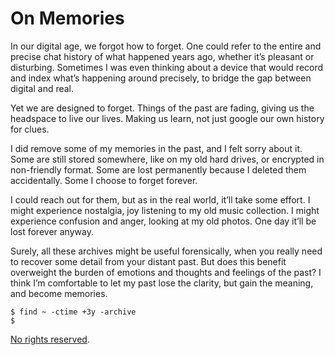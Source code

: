 # On Memories
<time datetime="2020-05-25"/>

In our digital age, we forgot how to forget. One could refer to the entire and precise chat history of what happened years ago, whether it’s pleasant or disturbing. Sometimes I was even thinking about a device that would record and index what’s happening around precisely, to bridge the gap between digital and real.

Yet we are designed to forget. Things of the past are fading, giving us the headspace to live our lives. Making us learn, not just google our own history for clues.

I did remove some of my memories in the past, and I felt sorry about it. Some are still stored somewhere, like on my old hard drives, or encrypted in non-friendly format. Some are lost permanently because I deleted them accidentally. Some I choose to forget forever.

I could reach out for them, but as in the real world, it’ll take some effort. I might experience nostalgia, joy listening to my old music collection. I might experience confusion and anger, looking at my old photos. One day it’ll be lost forever anyway.

Surely, all these archives might be useful forensically, when you really need to recover some detail from your distant past. But does this benefit overweight the burden of emotions and thoughts and feelings of the past? I think I’m comfortable to let my past lose the clarity, but gain the meaning, and become memories.

    $ find ~ -ctime +3y -archive
    $

<p class="license cc-public-domain-release">
<a rel="license" href="https://creativecommons.org/licenses/publicdomain/">
No rights reserved</a>.</p>
